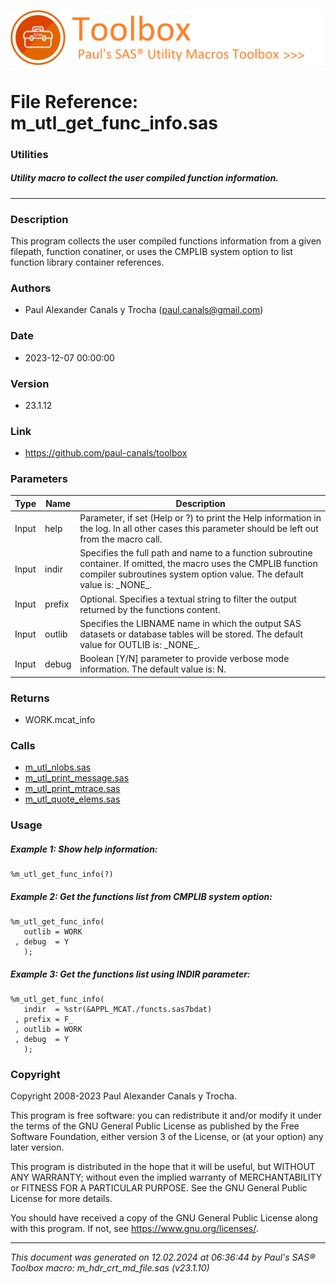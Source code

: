 ![../../misc/images/doc_banner.png](../../misc/images/doc_banner.png)
# 
# File Reference: m_utl_get_func_info.sas

### Utilities

##### Utility macro to collect the user compiled function information.

***

### Description
This program collects the user compiled functions information from a given filepath, function conatiner, or uses the CMPLIB system option to list function library container references.

### Authors
* Paul Alexander Canals y Trocha (paul.canals@gmail.com)

### Date
* 2023-12-07 00:00:00

### Version
* 23.1.12

### Link
* https://github.com/paul-canals/toolbox

### Parameters
| Type | Name | Description |
| ---- | ---- | ----------- |
| Input | help | Parameter, if set (Help or ?) to print the Help information in the log. In all other cases this parameter should be left out from the macro call. |
| Input | indir | Specifies the full path and name to a function subroutine container. If omitted, the macro uses the CMPLIB function compiler subroutines system option value. The default value is: \_NONE\_. |
| Input | prefix | Optional. Specifies a textual string to filter the output returned by the functions content. |
| Input | outlib | Specifies the LIBNAME name in which the output SAS datasets or database tables will be stored. The default value for OUTLIB is: \_NONE\_. |
| Input | debug | Boolean [Y/N] parameter to provide verbose mode information. The default value is: N. |

### Returns
* WORK.mcat_info

### Calls
* [m_utl_nlobs.sas](m_utl_nlobs.md)
* [m_utl_print_message.sas](m_utl_print_message.md)
* [m_utl_print_mtrace.sas](m_utl_print_mtrace.md)
* [m_utl_quote_elems.sas](m_utl_quote_elems.md)

### Usage

##### Example 1: Show help information:
```sas
%m_utl_get_func_info(?)
```

##### Example 2: Get the functions list from CMPLIB system option:
```sas
%m_utl_get_func_info(
   outlib = WORK
 , debug  = Y
   );
```

##### Example 3: Get the functions list using INDIR parameter:
```sas
%m_utl_get_func_info(
   indir  = %str(&APPL_MCAT./functs.sas7bdat)
 , prefix = F_
 , outlib = WORK
 , debug  = Y
   );

```

### Copyright
Copyright 2008-2023 Paul Alexander Canals y Trocha. 
 
This program is free software: you can redistribute it and/or modify 
it under the terms of the GNU General Public License as published by 
the Free Software Foundation, either version 3 of the License, or 
(at your option) any later version. 
 
This program is distributed in the hope that it will be useful, 
but WITHOUT ANY WARRANTY; without even the implied warranty of 
MERCHANTABILITY or FITNESS FOR A PARTICULAR PURPOSE. See the 
GNU General Public License for more details. 
 
You should have received a copy of the GNU General Public License 
along with this program. If not, see <https://www.gnu.org/licenses/>. 


***
*This document was generated on 12.02.2024 at 06:36:44  by Paul's SAS&reg; Toolbox macro: m_hdr_crt_md_file.sas (v23.1.10)*
